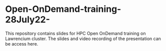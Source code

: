 # Open-OnDemand-training-28July22-
This repository contains slides for HPC Open OnDemand training on Lawrencium cluster. The slides and video recording of the presentation can be access here.
